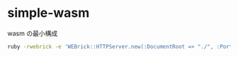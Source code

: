 # simple-wasm

wasm の最小構成

```sh
ruby -rwebrick -e 'WEBrick::HTTPServer.new(:DocumentRoot => "./", :Port => 8000).start'
```
